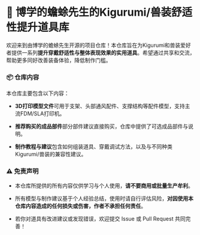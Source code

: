 # 🐸 博学的蟾蜍先生的Kigurumi/兽装舒适性提升道具库

欢迎来到由博学的蟾蜍先生开源的项目仓库！本仓库旨在为Kigurumi和兽装爱好者提供一系列**提升穿戴舒适性与整体表现效果的实用道具**。希望通过共享和交流，帮助更多同好改善装备体验，降低制作门槛。

### 📦 仓库内容

本仓库主要包含以下内容：

* **3D打印模型文件**可用于支架、头部通风配件、支撑结构等配件模型，支持主流FDM/SLA打印机。
  
* **推荐购买的成品部件**部分部件建议直接购买，仓库中提供了可选成品部件与说明。
  
* **制作教程与建议**包含如何组装道具、穿戴调试方法，以及与不同种类Kigurumi/兽装的兼容性建议。
  

### ⚠️ 免责声明

* 本仓库所提供的所有内容仅供学习与个人使用，**请不要商用或批量生产牟利**。
  
* 所有模型与制作建议基于个人经验总结，使用时请自行评估风险，**对因使用本仓库内容造成的任何损失或伤害，作者不承担任何责任**。
  
* 若你对道具有改进建议或发现错误，欢迎提交 Issue 或 Pull Request 共同完善！
